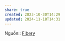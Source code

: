 ```yaml
---
share: true
created: 2023-10-30T14:29
updated: 2024-11-18T14:31
---
```

Nguồn:: [Fibery](https://the.fibery.io/@public/User_Guide/Guide/GraphQL-API-254)